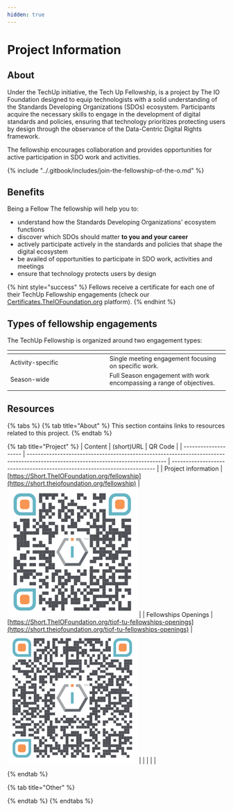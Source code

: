 ```yaml
---
hidden: true
---
```


# Project Information

## About

Under the TechUp initiative, the Tech Up Fellowship, is a project by The IO Foundation designed to equip technologists with a solid understanding of the Standards Developing Organizations (SDOs) ecosystem. Participants acquire the necessary skills to engage in the development of digital standards and policies, ensuring that technology prioritizes protecting users by design through the observance of the Data-Centric Digital Rights framework.

The fellowship encourages collaboration and provides opportunities for active participation in SDO work and activities.

{% include "../.gitbook/includes/join-the-fellowship-of-the-o.md" %}

## Benefits

Being a Fellow The fellowship will help you to:

* understand how the Standards Developing Organizations' ecosystem functions
* discover which SDOs should matter **to you and your career**
* actively participate actively in the standards and policies that shape the digital ecosystem
* be availed of opportunities to participate in SDO work, activities and meetings
* ensure that technology protects users by design

{% hint style="success" %}
Fellows receive a certificate for each one of their TechUp Fellowship engagements (check our [Certificates.TheIOFoundation.org](http://certificates.theiofoundation.org) platform).
{% endhint %}

## Types of fellowship engagements

The TechUp Fellowship is organized around two engagement types:

<table><thead><tr><th width="215"></th><th></th></tr></thead><tbody><tr><td>Activity-specific</td><td>Single meeting engagement focusing on specific work.</td></tr><tr><td>Season-wide</td><td>Full Season engagement with work encompassing a range of objectives. </td></tr><tr><td></td><td></td></tr></tbody></table>

## Resources

{% tabs %}
{% tab title="About" %}
This section contains links to resources related to this project.
{% endtab %}

{% tab title="Project" %}
| Content              | (short)URL                                                                                                                       | QR Code                                                                  |
| -------------------- | -------------------------------------------------------------------------------------------------------------------------------- | ------------------------------------------------------------------------ |
| Project information  | [https://Short.TheIOFoundation.org/fellowship](https://short.theiofoundation.org/fellowship)                                     | <img src="../.gitbook/assets/image (1).png" alt="" data-size="original"> |
| Fellowships Openings | [https://Short.TheIOFoundation.org/tiof-tu-fellowships-openings](https://short.theiofoundation.org/tiof-tu-fellowships-openings) | <img src="../.gitbook/assets/image.png" alt="" data-size="original">     |
|                      |                                                                                                                                  |                                                                          |


{% endtab %}

{% tab title="Other" %}

{% endtab %}
{% endtabs %}

